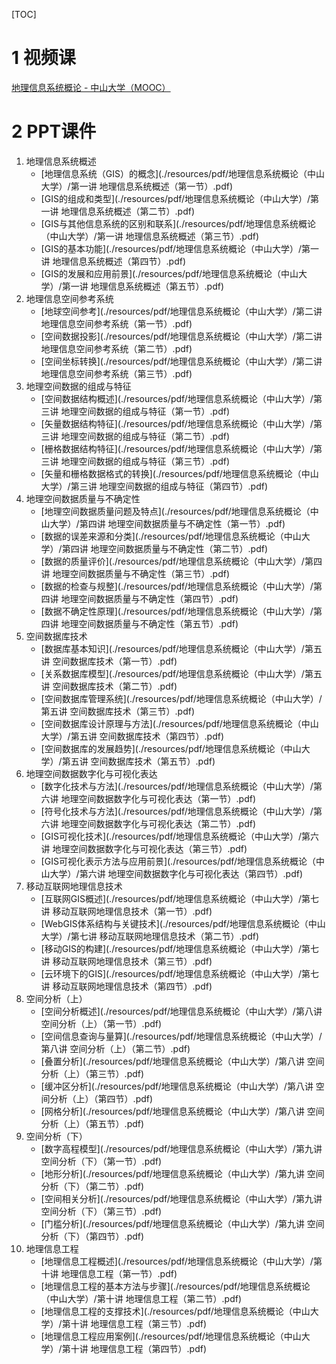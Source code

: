 [TOC]

# 1 视频课

[地理信息系统概论 - 中山大学（MOOC）](https://www.icourse163.org/course/SYSU-1001627002?tid=1450370509)



# 2 PPT课件



1. 地理信息系统概述
   - [地理信息系统（GIS）的概念](./resources/pdf/地理信息系统概论（中山大学）/第一讲 地理信息系统概述（第一节）.pdf)
   - [GIS的组成和类型](./resources/pdf/地理信息系统概论（中山大学）/第一讲 地理信息系统概述（第二节）.pdf)
   - [GIS与其他信息系统的区别和联系](./resources/pdf/地理信息系统概论（中山大学）/第一讲 地理信息系统概述（第三节）.pdf)
   - [GIS的基本功能](./resources/pdf/地理信息系统概论（中山大学）/第一讲 地理信息系统概述（第四节）.pdf)
   - [GIS的发展和应用前景](./resources/pdf/地理信息系统概论（中山大学）/第一讲 地理信息系统概述（第五节）.pdf)
2. 地理信息空间参考系统
   - [地球空间参考](./resources/pdf/地理信息系统概论（中山大学）/第二讲 地理信息空间参考系统（第一节）.pdf)
   - [空间数据投影](./resources/pdf/地理信息系统概论（中山大学）/第二讲 地理信息空间参考系统（第二节）.pdf)
   - [空间坐标转换](./resources/pdf/地理信息系统概论（中山大学）/第二讲 地理信息空间参考系统（第三节）.pdf)
3. 地理空间数据的组成与特征
   - [空间数据结构概述](./resources/pdf/地理信息系统概论（中山大学）/第三讲 地理空间数据的组成与特征（第一节）.pdf)
   - [矢量数据结构特征](./resources/pdf/地理信息系统概论（中山大学）/第三讲 地理空间数据的组成与特征（第二节）.pdf)
   - [栅格数据结构特征](./resources/pdf/地理信息系统概论（中山大学）/第三讲 地理空间数据的组成与特征（第三节）.pdf)
   - [矢量和栅格数据格式的转换](./resources/pdf/地理信息系统概论（中山大学）/第三讲 地理空间数据的组成与特征（第四节）.pdf)
4. 地理空间数据质量与不确定性
   - [地理空间数据质量问题及特点](./resources/pdf/地理信息系统概论（中山大学）/第四讲 地理空间数据质量与不确定性（第一节）.pdf)
   - [数据的误差来源和分类](./resources/pdf/地理信息系统概论（中山大学）/第四讲 地理空间数据质量与不确定性（第二节）.pdf)
   - [数据的质量评价](./resources/pdf/地理信息系统概论（中山大学）/第四讲 地理空间数据质量与不确定性（第三节）.pdf)
   - [数据的检查与规整](./resources/pdf/地理信息系统概论（中山大学）/第四讲 地理空间数据质量与不确定性（第四节）.pdf)
   - [数据不确定性原理](./resources/pdf/地理信息系统概论（中山大学）/第四讲 地理空间数据质量与不确定性（第五节）.pdf)
5. 空间数据库技术
   - [数据库基本知识](./resources/pdf/地理信息系统概论（中山大学）/第五讲 空间数据库技术（第一节）.pdf)
   - [关系数据库模型](./resources/pdf/地理信息系统概论（中山大学）/第五讲 空间数据库技术（第二节）.pdf)
   - [空间数据库管理系统](./resources/pdf/地理信息系统概论（中山大学）/第五讲 空间数据库技术（第三节）.pdf)
   - [空间数据库设计原理与方法](./resources/pdf/地理信息系统概论（中山大学）/第五讲 空间数据库技术（第四节）.pdf)
   - [空间数据库的发展趋势](./resources/pdf/地理信息系统概论（中山大学）/第五讲 空间数据库技术（第五节）.pdf)
6. 地理空间数据数字化与可视化表达
   - [数字化技术与方法](./resources/pdf/地理信息系统概论（中山大学）/第六讲 地理空间数据数字化与可视化表达（第一节）.pdf)
   - [符号化技术与方法](./resources/pdf/地理信息系统概论（中山大学）/第六讲 地理空间数据数字化与可视化表达（第二节）.pdf)
   - [GIS可视化技术](./resources/pdf/地理信息系统概论（中山大学）/第六讲 地理空间数据数字化与可视化表达（第三节）.pdf)
   - [GIS可视化表示方法与应用前景](./resources/pdf/地理信息系统概论（中山大学）/第六讲 地理空间数据数字化与可视化表达（第四节）.pdf)
7. 移动互联网地理信息技术
   - [互联网GIS概述](./resources/pdf/地理信息系统概论（中山大学）/第七讲 移动互联网地理信息技术（第一节）.pdf)
   - [WebGIS体系结构与关键技术](./resources/pdf/地理信息系统概论（中山大学）/第七讲 移动互联网地理信息技术（第二节）.pdf)
   - [移动GIS的构建](./resources/pdf/地理信息系统概论（中山大学）/第七讲 移动互联网地理信息技术（第三节）.pdf)
   - [云环境下的GIS](./resources/pdf/地理信息系统概论（中山大学）/第七讲 移动互联网地理信息技术（第四节）.pdf)
8. 空间分析（上）
   - [空间分析概述](./resources/pdf/地理信息系统概论（中山大学）/第八讲 空间分析（上）（第一节）.pdf)
   - [空间信息查询与量算](./resources/pdf/地理信息系统概论（中山大学）/第八讲 空间分析（上）（第二节）.pdf)
   - [叠置分析](./resources/pdf/地理信息系统概论（中山大学）/第八讲 空间分析（上）（第三节）.pdf)
   - [缓冲区分析](./resources/pdf/地理信息系统概论（中山大学）/第八讲 空间分析（上）（第四节）.pdf)
   - [网格分析](./resources/pdf/地理信息系统概论（中山大学）/第八讲 空间分析（上）（第五节）.pdf)
9. 空间分析（下）
   - [数字高程模型](./resources/pdf/地理信息系统概论（中山大学）/第九讲 空间分析（下）（第一节）.pdf)
   - [地形分析](./resources/pdf/地理信息系统概论（中山大学）/第九讲 空间分析（下）（第二节）.pdf)
   - [空间相关分析](./resources/pdf/地理信息系统概论（中山大学）/第九讲 空间分析（下）（第三节）.pdf)
   - [门槛分析](./resources/pdf/地理信息系统概论（中山大学）/第九讲 空间分析（下）（第四节）.pdf)
10. 地理信息工程
    - [地理信息工程概述](./resources/pdf/地理信息系统概论（中山大学）/第十讲 地理信息工程（第一节）.pdf)
    - [地理信息工程的基本方法与步骤](./resources/pdf/地理信息系统概论（中山大学）/第十讲 地理信息工程（第二节）.pdf)
    - [地理信息工程的支撑技术](./resources/pdf/地理信息系统概论（中山大学）/第十讲 地理信息工程（第三节）.pdf)
    - [地理信息工程应用案例](./resources/pdf/地理信息系统概论（中山大学）/第十讲 地理信息工程（第四节）.pdf)
